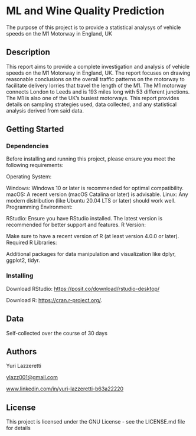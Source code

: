 # ML and Wine Quality Prediction

The purpose of this project is to provide a statistical analysys of vehicle speeds on the M1 Motorway in England, UK

## Description

This report aims to provide a complete investigation and analysis of vehicle speeds on the M1 Motorway in England, UK. The report focuses on drawing reasonable conclusions on the overall traffic patterns on the motorway to facilitate delivery lorries that travel the length of the M1. The M1 motorway connects London to Leeds and is 193 miles long with 53 different junctions. The M1 is also one of the UK’s busiest motorways. This report provides details on sampling strategies used, data collected, and any statistical analysis derived from said data. 

## Getting Started

### Dependencies

Before installing and running this project, please ensure you meet the following requirements:

Operating System:

Windows: Windows 10 or later is recommended for optimal compatibility.
macOS: A recent version (macOS Catalina or later) is advisable.
Linux: Any modern distribution (like Ubuntu 20.04 LTS or later) should work well.
Programming Environment:

RStudio: Ensure you have RStudio installed. The latest version is recommended for better support and features. 
R Version:

Make sure to have a recent version of R (at least version 4.0.0 or later). 
Required R Libraries:

Additional packages for data manipulation and visualization like dplyr, ggplot2, tidyr. 

### Installing

Download RStudio: https://posit.co/download/rstudio-desktop/

Download R: https://cran.r-project.org/.

## Data

Self-collected over the course of 30 days 

## Authors

Yuri Lazzeretti

ylazz001@gmail.com

www.linkedin.com/in/yuri-lazzeretti-b63a22220

## License

This project is licensed under the GNU License - see the LICENSE.md file for details
